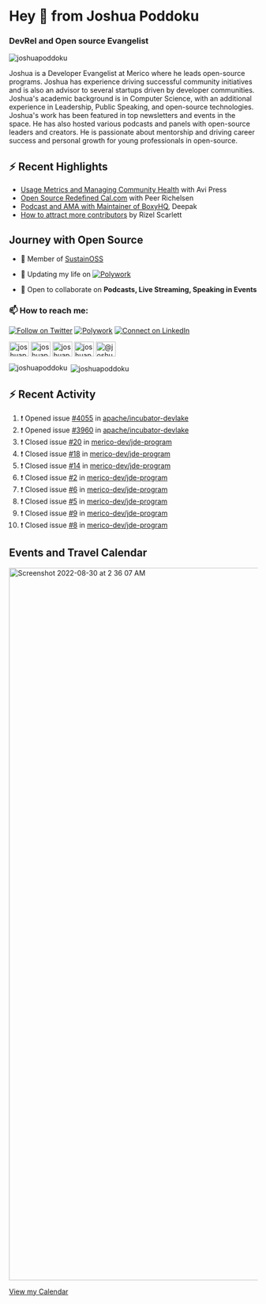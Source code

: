 <h1 align="left">Hey 👋 from Joshua Poddoku</h1>
<h3 align="left">DevRel and Open source Evangelist</h3>

<p align="left"> <img src="https://komarev.com/ghpvc/?username=joshuapoddoku&label=Profile%20views&color=0e75b6&style=flat" alt="joshuapoddoku" /> </p>

Joshua is a Developer Evangelist at Merico where he leads open-source programs. Joshua has experience driving successful community initiatives and is also an advisor to several startups driven by developer communities. Joshua's academic background is in Computer Science, with an additional experience in Leadership, Public Speaking, and open-source technologies. Joshua's work has been featured in top newsletters and events in the space. He has also hosted various podcasts and panels with open-source leaders and creators. He is passionate about mentorship and driving career success and personal growth for young professionals in open-source.

## :zap: Recent Highlights

- [Usage Metrics and Managing Community Health](https://www.youtube.com/watch?v=9-F_2GslGiE) with Avi Press
- [Open Source Redefined Cal.com](https://www.youtube.com/watch?v=HQ9jYOFfCg0) with Peer Richelsen
- [Podcast and AMA with Maintainer of BoxyHQ](https://www.youtube.com/watch?v=SCCBjOSLsK0), Deepak 
- [How to attract more contributors](https://www.youtube.com/watch?v=j-DjYOt6gOs) by Rizel Scarlett

## Journey with Open Source

- 🌱 Member of [SustainOSS](https://discourse.sustainoss.org/u/joshuapoddoku/summary)

- 📝 Updating my life on [![Polywork](https://img.shields.io/badge/--polywork?label=Polywork&logo=Polywork&style=social)](https://www.polywork.com/joshuapod)
 
- 💬 Open to collaborate on **Podcasts, Live Streaming, Speaking in Events**

### 📫 How to reach me:

[![Follow on Twitter](https://img.shields.io/badge/--twitter?label=Twitter&logo=Twitter&style=social)](https://twitter.com/JoshuaPoddoku)  [![Polywork](https://img.shields.io/badge/--polywork?label=Polywork&logo=Polywork&style=social)](https://www.polywork.com/joshuapod) [![Connect on LinkedIn](https://img.shields.io/badge/--linkedin?label=LinkedIn&logo=LinkedIn&style=social)](https://www.linkedin.com/in/joshuapod)


<p align="left">
<a href="https://codepen.io/joshuapoddoku" target="blank"><img align="center" src="https://cdn.jsdelivr.net/npm/simple-icons@3.0.1/icons/codepen.svg" alt="joshuapoddoku" height="30" width="40" /></a>
<a href="https://dev.to/joshuapoddoku" target="blank"><img align="center" src="https://cdn.jsdelivr.net/npm/simple-icons@3.0.1/icons/dev-dot-to.svg" alt="joshuapoddoku" height="30" width="40" /></a>
<a href="https://codesandbox.com/joshuapoddoku" target="blank"><img align="center" src="https://cdn.jsdelivr.net/npm/simple-icons@3.0.1/icons/codesandbox.svg" alt="joshuapoddoku" height="30" width="40" /></a>
<a href="https://instagram.com/the_wittymentor" target="blank"><img align="center" src="https://cdn.jsdelivr.net/npm/simple-icons@3.0.1/icons/instagram.svg" alt="joshuapoddoku" height="30" width="40" /></a>
<a href="https://medium.com/@joshuapod" target="blank"><img align="center" src="https://cdn.jsdelivr.net/npm/simple-icons@3.0.1/icons/medium.svg" alt="@joshuapod" height="30" width="40" /></a>
</p>


<p><img align="left" src="https://github-readme-stats.vercel.app/api/top-langs?username=joshuapoddoku&show_icons=true&locale=en&layout=compact" alt="joshuapoddoku" /></p>

<p>&nbsp;<img align="center" src="https://github-readme-stats.vercel.app/api?username=joshuapoddoku&show_icons=true&locale=en" alt="joshuapoddoku" /></p>

## :zap: Recent Activity

<!--START_SECTION:activity-->
1. ❗️ Opened issue [#4055](https://github.com/apache/incubator-devlake/issues/4055) in [apache/incubator-devlake](https://github.com/apache/incubator-devlake)
2. ❗️ Opened issue [#3960](https://github.com/apache/incubator-devlake/issues/3960) in [apache/incubator-devlake](https://github.com/apache/incubator-devlake)
3. ❗️ Closed issue [#20](https://github.com/merico-dev/jde-program/issues/20) in [merico-dev/jde-program](https://github.com/merico-dev/jde-program)
4. ❗️ Closed issue [#18](https://github.com/merico-dev/jde-program/issues/18) in [merico-dev/jde-program](https://github.com/merico-dev/jde-program)
5. ❗️ Closed issue [#14](https://github.com/merico-dev/jde-program/issues/14) in [merico-dev/jde-program](https://github.com/merico-dev/jde-program)
6. ❗️ Closed issue [#2](https://github.com/merico-dev/jde-program/issues/2) in [merico-dev/jde-program](https://github.com/merico-dev/jde-program)
7. ❗️ Closed issue [#6](https://github.com/merico-dev/jde-program/issues/6) in [merico-dev/jde-program](https://github.com/merico-dev/jde-program)
8. ❗️ Closed issue [#5](https://github.com/merico-dev/jde-program/issues/5) in [merico-dev/jde-program](https://github.com/merico-dev/jde-program)
9. ❗️ Closed issue [#9](https://github.com/merico-dev/jde-program/issues/9) in [merico-dev/jde-program](https://github.com/merico-dev/jde-program)
10. ❗️ Closed issue [#8](https://github.com/merico-dev/jde-program/issues/8) in [merico-dev/jde-program](https://github.com/merico-dev/jde-program)
<!--END_SECTION:activity-->

## Events and Travel Calendar
<img width="1440" alt="Screenshot 2022-08-30 at 2 36 07 AM" src="https://user-images.githubusercontent.com/31725457/187299035-79305247-dda2-4264-b352-17154d498cba.png">

[View my Calendar](https://calendar.google.com/calendar/embed?src=kn998onh29klft2csbbuh4qun0%40group.calendar.google.com&ctz=Asia%2FKolkata "@embed")
